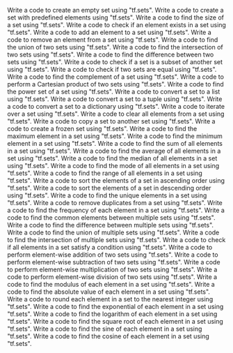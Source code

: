 Write a code to create an empty set using "tf.sets".
Write a code to create a set with predefined elements using "tf.sets".
Write a code to find the size of a set using "tf.sets".
Write a code to check if an element exists in a set using "tf.sets".
Write a code to add an element to a set using "tf.sets".
Write a code to remove an element from a set using "tf.sets".
Write a code to find the union of two sets using "tf.sets".
Write a code to find the intersection of two sets using "tf.sets".
Write a code to find the difference between two sets using "tf.sets".
Write a code to check if a set is a subset of another set using "tf.sets".
Write a code to check if two sets are equal using "tf.sets".
Write a code to find the complement of a set using "tf.sets".
Write a code to perform a Cartesian product of two sets using "tf.sets".
Write a code to find the power set of a set using "tf.sets".
Write a code to convert a set to a list using "tf.sets".
Write a code to convert a set to a tuple using "tf.sets".
Write a code to convert a set to a dictionary using "tf.sets".
Write a code to iterate over a set using "tf.sets".
Write a code to clear all elements from a set using "tf.sets".
Write a code to copy a set to another set using "tf.sets".
Write a code to create a frozen set using "tf.sets".
Write a code to find the maximum element in a set using "tf.sets".
Write a code to find the minimum element in a set using "tf.sets".
Write a code to find the sum of all elements in a set using "tf.sets".
Write a code to find the average of all elements in a set using "tf.sets".
Write a code to find the median of all elements in a set using "tf.sets".
Write a code to find the mode of all elements in a set using "tf.sets".
Write a code to find the range of all elements in a set using "tf.sets".
Write a code to sort the elements of a set in ascending order using "tf.sets".
Write a code to sort the elements of a set in descending order using "tf.sets".
Write a code to find the unique elements in a set using "tf.sets".
Write a code to remove duplicates from a set using "tf.sets".
Write a code to find the frequency of each element in a set using "tf.sets".
Write a code to find the common elements between multiple sets using "tf.sets".
Write a code to find the difference between multiple sets using "tf.sets".
Write a code to find the union of multiple sets using "tf.sets".
Write a code to find the intersection of multiple sets using "tf.sets".
Write a code to check if all elements in a set satisfy a condition using "tf.sets".
Write a code to perform element-wise addition of two sets using "tf.sets".
Write a code to perform element-wise subtraction of two sets using "tf.sets".
Write a code to perform element-wise multiplication of two sets using "tf.sets".
Write a code to perform element-wise division of two sets using "tf.sets".
Write a code to find the modulus of each element in a set using "tf.sets".
Write a code to find the absolute value of each element in a set using "tf.sets".
Write a code to round each element in a set to the nearest integer using "tf.sets".
Write a code to find the exponential of each element in a set using "tf.sets".
Write a code to find the logarithm of each element in a set using "tf.sets".
Write a code to find the square root of each element in a set using "tf.sets".
Write a code to find the sine of each element in a set using "tf.sets".
Write a code to find the cosine of each element in a set using "tf.sets".